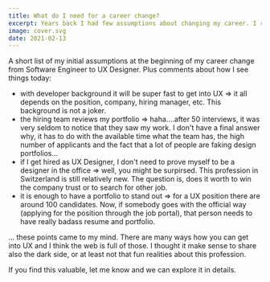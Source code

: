 ```yaml
---
title: What do I need for a career change?
excerpt: Years back I had few assumptions about changing my career. I revisited and evaluated those assumptions.
image: cover.svg
date: 2021-02-13
---
```


A short list of my initial assumptions at the beginning of my career change from Software Engineer to UX Designer. Plus comments about how I see things today:

- with developer background it will be super fast to get into UX => it all depends on the position, company, hiring manager, etc. This background is not a joker.
- the hiring team reviews my portfolio => haha....after 50 interviews, it was very seldom to notice that they saw my work. I don't have a final answer why, it has to do with the available time what the team has, the high number of applicants and the fact that a lot of people are faking design portfolios...
- if I get hired as UX Designer, I don't need to prove myself to be a designer in the office => well, you might be surpirsed. This profession in Switzerland is still relatively new. The question is, does it worth to win the company trust or to search for other job.
- it is enough to have a portfolio to stand out => for a UX position there are around 100 candidates. Now, if somebody goes with the official way (applying for the position through the job portal), that person needs to have really badass resume and portfolio.

... these points came to my mind. There are many ways how you can get into UX and I think the web is full of those. I thought it make sense to share also the dark side, or at least not that fun realities about this profession.

If you find this valuable, let me know and we can explore it in details.
